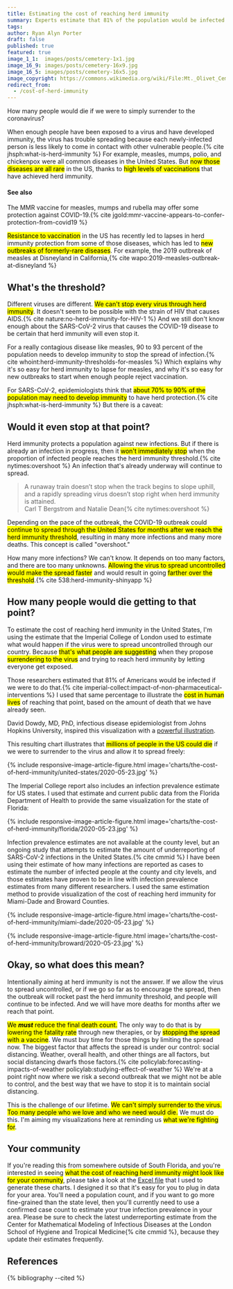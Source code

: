 ```yaml
---
title: Estimating the cost of reaching herd immunity
summary: Experts estimate that 81% of the population would be infected if the virus spreads uncontrolled.  Based on how many deaths we have seen so far, how many people would die as we reach that point?
tags:
author: Ryan Alyn Porter
draft: false
published: true
featured: true
image_1_1:  images/posts/cemetery-1x1.jpg
image_16_9: images/posts/cemetery-16x9.jpg
image_16_5: images/posts/cemetery-16x5.jpg
image_copyright: https://commons.wikimedia.org/wiki/File:Mt._Olivet_Cemetery.jpg
redirect_from:
  - /cost-of-herd-immunity
---
```


How many people would die if we were to simply surrender to the coronavirus?

<!--more-->

When enough people have been exposed to a virus and have developed immunity,
the virus has trouble spreading because each newly-infected person is less
likely to come in contact with other vulnerable people.{% cite jhsph:what-is-herd-immunity %}  For example, measles, mumps, polio, and chickenpox were all common diseases in the United States.  But <mark>now those diseases are all rare</mark> in the US, thanks to <mark>high levels of vaccinations</mark> that have achieved herd immunity.

<div class="alert alert-info float-right see-also" role="alert">
  <h4 class="alert-heading">See also</h4>
  <p>The MMR vaccine for measles, mumps and rubella may offer some protection against COVID-19.{% cite jgold:mmr-vaccine-appears-to-confer-protection-from-covid19 %}</p>
</div>

<mark>Resistance to vaccination</mark> in the US has recently led to lapses in herd immunity protection from some of those diseases, which has led to <mark>new outbreaks of formerly-rare diseases</mark>.  For example, the 2019 outbreak of measles at Disneyland in California,{% cite wapo:2019-measles-outbreak-at-disneyland %}

## What's the threshold?

Different viruses are different.  <mark>We can't stop every virus through herd immunity</mark>.  It doesn't seem to be possible with the strain of HIV that causes AIDS.{% cite nature:no-herd-immunity-for-HIV-1 %}  And we still don't know enough about the SARS-CoV-2 virus that causes the COVID-19 disease to be certain that herd immunity will even stop it.

For a really contagious disease like measles, 90 to 93 percent of the population
needs to develop immunity to stop the spread of infection.{% cite whoint:herd-immunity-thresholds-for-measles %}  Which explains why
it's so easy for herd immunity to lapse for measles, and why it's so easy for
new outbreaks to start when enough people reject vaccination.

For SARS-CoV-2, epidemiologists think that <mark>about 70% to 90% of the population may need
to develop immunity</mark> to have herd protection.{% cite jhsph:what-is-herd-immunity %}  But there is a caveat:

## Would it even stop at that point?

Herd immunity protects a population against new infections.  But if there is
already an infection in progress, then it <mark>won't immediately stop</mark> when the
proportion of infected people reaches the herd immunity threshold.{% cite nytimes:overshoot %}  An infection
that's already underway will continue to spread.

<blockquote class="blockquote">
A runaway train doesn’t stop when the track begins to slope uphill, and a rapidly spreading virus doesn’t stop right when herd immunity is attained.
<footer class="blockquote-footer">Carl T Bergstrom and Natalie Dean{% cite nytimes:overshoot %}</footer>
</blockquote>

Depending on the pace of the outbreak, the COVID-19 outbreak could <mark>continue to spread through the United States for
months after we reach the herd immunity threshold</mark>, resulting in many more
infections and many more deaths.  This concept is called "overshoot."

How many more infections?  We can't know.  It depends on too many factors, and there are too many unknowns.  <mark>Allowing the virus to spread uncontrolled would make the spread faster</mark> and would result in going <mark>farther over the threshold</mark>.{% cite 538:herd-immunity-shinyapp %}

## How many people would die getting to that point?

To estimate the cost of reaching herd immunity in the United States, I'm using
the estimate that the Imperial College of London used to estimate what
would happen if the virus were to spread uncontrolled through our country.
Because <mark>that's what people are suggesting</mark> when they propose <mark>surrendering to the virus</mark> and trying to reach herd immunity by letting everyone get exposed.

Those researchers estimated that 81% of Americans would be
infected if we were to do that.{% cite imperial-collect:impact-of-non-pharmaceutical-interventions %}  I used that same percentage to illustrate the
<mark>cost in human lives</mark> of reaching that point, based on the amount of death that we have already seen.

David Dowdy, MD, PhD, infectious disease epidemiologist from Johns Hopkins University, inspired this visualization with a
<a href="https://twitter.com/davidwdowdy/status/1260675514416664577">powerful illustration</a>.

This resulting chart illustrates that <mark>millions of people in the US could die</mark> if we were to surrender to the virus and allow it to spread freely:

{% include responsive-image-article-figure.html
  image='charts/the-cost-of-herd-immunity/united-states/2020-05-23.jpg' %}

The Imperial College report also includes an infection prevalence estimate for
US states.  I used that estimate and current public data from the Florida Department of Health to provide the same visualization for the state of Florida:

{% include responsive-image-article-figure.html
  image='charts/the-cost-of-herd-immunity/florida/2020-05-23.jpg' %}

Infection prevalence estimates are not available at the county level, but
an ongoing study that attempts to estimate the amount of
underreporting of SARS-CoV-2 infections in the United States.{% cite cmmid %}
I have been using their estimate of how many infections are reported as cases to estimate the number of infected people at the county and city levels, and those estimates have proven to be in line with infection prevalence estimates from many different researchers. I used the same estimation method to provide visualization of the cost of reaching herd immunity for Miami-Dade and Broward Counties.

{% include responsive-image-article-figure.html
  image='charts/the-cost-of-herd-immunity/miami-dade/2020-05-23.jpg' %}

{% include responsive-image-article-figure.html
  image='charts/the-cost-of-herd-immunity/broward/2020-05-23.jpg' %}

## Okay, so what does this mean?

Intentionally aiming at herd immunity is not the answer.  If we allow the
virus to spread uncontrolled, or if we go so far as to encourage the spread,
then the outbreak will rocket past the herd immunity threshold, and people will
continue to be infected.  And we will have more deaths for months after we reach
that point.

<mark>We <i><b>must</b></i> reduce the final death count.</mark>  The only way to do that is by <mark>lowering the fatality rate</mark> through new therapies, or by <mark>stopping the spread with a vaccine</mark>.  We must buy time for those things by limiting the spread now.  The biggest factor that affects the spread is under our control: social distancing.  Weather, overall health, and other things are all factors, but social distancing dwarfs those factors.{% cite policylab:forecasting-impacts-of-weather policylab:studying-effect-of-weather %}  We're at a point right now where we risk a second outbreak that we might not be able to control, and the best way that we have to stop it is to maintain social distancing.

This is the challenge of our lifetime.  <mark>We can't simply surrender to the virus.  Too many people who we love and who we need would die.</mark>  We must do this.  I'm aiming my visualizations here at reminding us <mark>what we're fighting for</mark>.

## Your community

If you're reading this from somewhere outside of South Florida, and you're
interested in seeing <mark>what the cost of reaching herd immunity might look like for your community</mark>, please take a look at the
<a href="https://github.com/endymion/BeachAnalytics/blob/master/analysis/The%20cost%20of%20reaching%20herd%20immunity.xlsx">Excel file</a> that I used to generate these charts.  I designed it so that it's easy for you to plug in data for your area.  You'll need a population count, and if you want to go
more fine-grained than the state level, then you'll currently need to use a
confirmed case count to estimate your true infection prevalence in your area.
Please be sure to check the latest underreporting estimate from the Center
for Mathematical Modeling of Infectious Diseases at the London School of Hygiene
and Tropical Medicine{% cite cmmid %}, because they update their estimates frequently.

<h2>References</h2>

{% bibliography --cited %}
